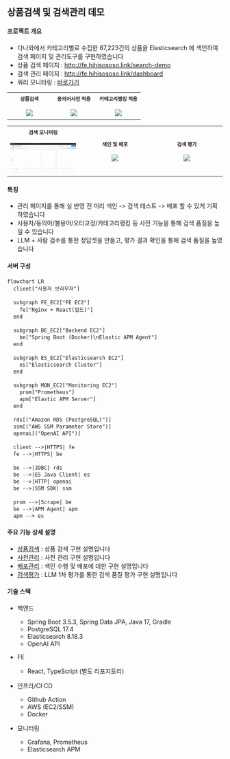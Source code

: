 ## 상품검색 및 검색관리 데모

#### 프로젝트 개요   
-  다나와에서 카테고리별로 수집한 87,223건의 상품을 Elasticsearch 에 색인하여 검색 페이지 및 관리도구를 구현하였습니다
- 상품 검색 페이지 : http://fe.hihisososo.link/search-demo
- 검색 관리 페이지 : http://fe.hihisososo.link/dashboard
- 쿼리 모니터링 : [바로가기](http://es.hihisososo.link:5601/app/dashboards#/view/77278e84-60b0-48cd-85c1-d2cd90dd2390?_g=(filters:!()))
<div align="center">
  <table>
    <tr>
      <td align="center" width="33%">
        <sub><b>상품검색</b></sub><br/><br/>
        <img src="docs/images/search.gif" width="100%" />
      </td>
      <td align="center" width="33%">
        <sub><b>동의어사전 적용</b></sub><br/><br/>
        <img src="docs/images/synonym.gif" width="100%" />
      </td>
      <td align="center" width="33%">
        <sub><b>카테고리랭킹 적용</b></sub><br/><br/>
        <img src="docs/images/synonym.gif" width="100%" />
      </td>
    </tr>
  </table>
  <table>
    <tr>
      <td align="center" width="33%">
        <sub><b>검색 모니터링</b></sub><br/><br/>
        <img src="docs/images/monitoring.gif" width="100%" />
      </td>
      <td align="center" width="33%">
        <sub><b>색인 및 배포</b></sub><br/><br/>
        <img src="docs/images/index_and_deploy.gif" width="100%" />
      </td>
      <td align="center" width="33%">
        <sub><b>검색 평가</b></sub><br/><br/>
        <img src="docs/images/search_evaluation.gif" width="100%" />
      </td>
    </tr>
  </table>
</div>

#### 특징
- 관리 페이지를 통해 실 반영 전 미리 색인 -> 검색 테스트 -> 배포 할 수 있게 기획하였습니다
- 사용자/동의어/불용어/오타교정/카테고리랭킹 등 사전 기능을 통해 검색 품질을 높일 수 있습니다
- LLM + 사람 검수를 통한 정답셋을 만들고, 평가 결과 확인을 통해 검색 품질을 높였습니다

#### 서버 구성

```mermaid
flowchart LR
  client["사용자 브라우저"]

  subgraph FE_EC2["FE EC2"]
    fe["Nginx + React(빌드)"]
  end

  subgraph BE_EC2["Backend EC2"]
    be["Spring Boot (Docker)\nElastic APM Agent"]
  end

  subgraph ES_EC2["Elasticsearch EC2"]
    es["Elasticsearch Cluster"]
  end

  subgraph MON_EC2["Monitoring EC2"]
    prom["Prometheus"]
    apm["Elastic APM Server"]
  end

  rds[("Amazon RDS (PostgreSQL)")]
  ssm[("AWS SSM Parameter Store")]
  openai[("OpenAI API")]

  client -->|HTTPS| fe
  fe -->|HTTPS| be

  be -->|JDBC| rds
  be -->|ES Java Client| es
  be -->|HTTP| openai
  be -->|SSM SDK| ssm

  prom -->|Scrape| be
  be -->|APM Agent| apm
  apm --> es
```

#### 주요 기능 상세 설명
- [상품검색](./docs/product-search.md) : 상품 검색 구현 설명입니다
- [사전관리](./docs/dictionary-management.md) : 사전 관리 구현 설명입니다
- [배포관리](./docs/deployment-management.md) : 색인 수행 및 배포에 대한 구현 설명입니다
- [검색평가](./docs/search-evaluation.md) : LLM 1차 평가를 통한 검색 품질 평가 구현 설명입니다

#### 기술 스택

- 백엔드
  - Spring Boot 3.5.3, Spring Data JPA, Java 17, Gradle
  - PostgreSQL 17.4
  - Elasticsearch 8.18.3
  - OpenAI API

- FE
  - React, TypeScript (별도 리포지토리)

- 인프라/CI·CD
  - Github Action
  - AWS (EC2/SSM)
  - Docker

- 모니터링
  - Grafana, Prometheus
  - Elasticsearch APM


